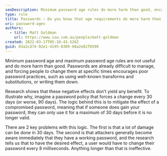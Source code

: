 ```yaml
---
seoDescription: Minimum password age rules do more harm than good, encouraging poor practices and failing to provide meaningful security benefits.
type: rule
title: Passwords – Do you know that age requirements do more harm than good?
uri: password-ages
authors:
  - title: Matt Goldman
    url: https://www.ssw.com.au/people/matt-goldman
created: 2022-03-17T05:18:43.526Z
guid: 03a2cd74-02e1-4195-8389-98a2e82f0590
---
```


Minimum password age and maximum password age rules are not useful and do more harm than good. Passwords are already difficult to manage, and forcing people to change them at specific times encourages poor password practices, such as using well-known transforms and substitutions, or writing them down.

<!--endintro-->

Research shows that these negative effects don’t yield any benefit. To illustrate why, imagine a password policy that forces a change every 30 days (or worse, 90 days). The logic behind this is to mitigate the effect of a compromised password, meaning that if someone does gain your password, they can only use it for a maximum of 30 days before it is no longer valid.

There are 2 key problems with this logic. The first is that a lot of damage can be done in 30 days. The second is that attackers generally become aware immediately that they have a working password, and the research tells us that to have the desired effect, a user would have to change their password every 8 milliseconds. Anything longer than that is ineffective.

